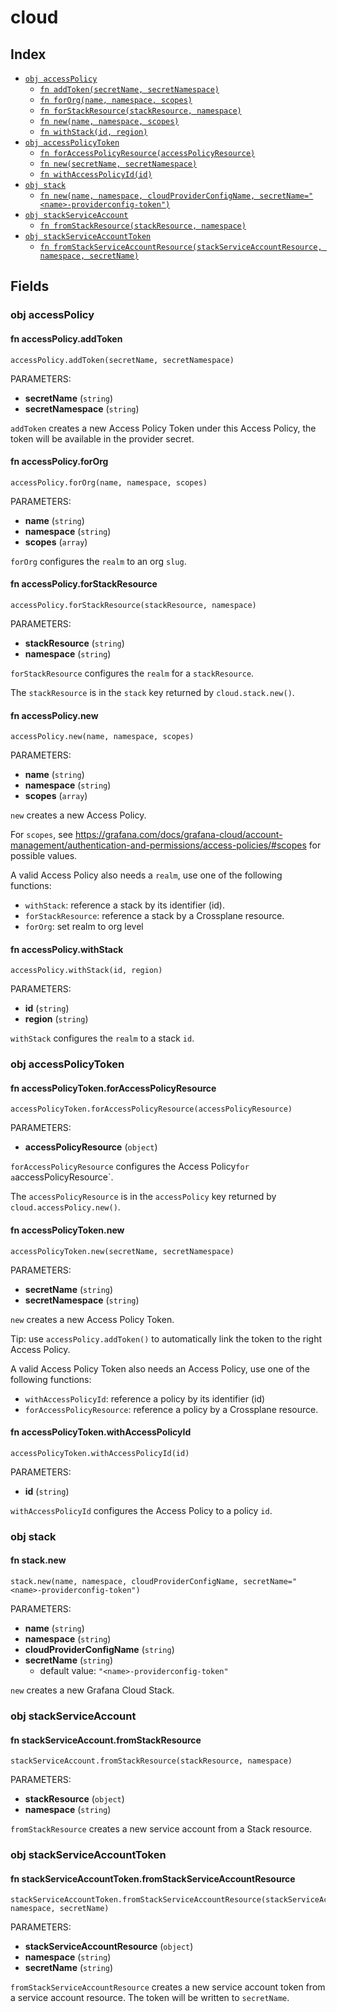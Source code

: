 # cloud



## Index

* [`obj accessPolicy`](#obj-accesspolicy)
  * [`fn addToken(secretName, secretNamespace)`](#fn-accesspolicyaddtoken)
  * [`fn forOrg(name, namespace, scopes)`](#fn-accesspolicyfororg)
  * [`fn forStackResource(stackResource, namespace)`](#fn-accesspolicyforstackresource)
  * [`fn new(name, namespace, scopes)`](#fn-accesspolicynew)
  * [`fn withStack(id, region)`](#fn-accesspolicywithstack)
* [`obj accessPolicyToken`](#obj-accesspolicytoken)
  * [`fn forAccessPolicyResource(accessPolicyResource)`](#fn-accesspolicytokenforaccesspolicyresource)
  * [`fn new(secretName, secretNamespace)`](#fn-accesspolicytokennew)
  * [`fn withAccessPolicyId(id)`](#fn-accesspolicytokenwithaccesspolicyid)
* [`obj stack`](#obj-stack)
  * [`fn new(name, namespace, cloudProviderConfigName, secretName="<name>-providerconfig-token")`](#fn-stacknew)
* [`obj stackServiceAccount`](#obj-stackserviceaccount)
  * [`fn fromStackResource(stackResource, namespace)`](#fn-stackserviceaccountfromstackresource)
* [`obj stackServiceAccountToken`](#obj-stackserviceaccounttoken)
  * [`fn fromStackServiceAccountResource(stackServiceAccountResource, namespace, secretName)`](#fn-stackserviceaccounttokenfromstackserviceaccountresource)

## Fields

### obj accessPolicy


#### fn accessPolicy.addToken

```jsonnet
accessPolicy.addToken(secretName, secretNamespace)
```

PARAMETERS:

* **secretName** (`string`)
* **secretNamespace** (`string`)

`addToken` creates a new Access Policy Token under this Access Policy, the token will be available in the provider secret.

#### fn accessPolicy.forOrg

```jsonnet
accessPolicy.forOrg(name, namespace, scopes)
```

PARAMETERS:

* **name** (`string`)
* **namespace** (`string`)
* **scopes** (`array`)

`forOrg` configures the `realm` to an org `slug`.

#### fn accessPolicy.forStackResource

```jsonnet
accessPolicy.forStackResource(stackResource, namespace)
```

PARAMETERS:

* **stackResource** (`string`)
* **namespace** (`string`)

`forStackResource` configures the `realm` for a `stackResource`.

 The `stackResource` is in the `stack` key returned by `cloud.stack.new()`.

#### fn accessPolicy.new

```jsonnet
accessPolicy.new(name, namespace, scopes)
```

PARAMETERS:

* **name** (`string`)
* **namespace** (`string`)
* **scopes** (`array`)

`new` creates a new Access Policy.

For `scopes`, see https://grafana.com/docs/grafana-cloud/account-management/authentication-and-permissions/access-policies/#scopes for possible values.

A valid Access Policy also needs a `realm`, use one of the following functions:
- `withStack`: reference a stack by its identifier (id).
- `forStackResource`: reference a stack by a Crossplane resource.
- `forOrg`: set realm to org level

#### fn accessPolicy.withStack

```jsonnet
accessPolicy.withStack(id, region)
```

PARAMETERS:

* **id** (`string`)
* **region** (`string`)

`withStack` configures the `realm` to a stack `id`.
### obj accessPolicyToken


#### fn accessPolicyToken.forAccessPolicyResource

```jsonnet
accessPolicyToken.forAccessPolicyResource(accessPolicyResource)
```

PARAMETERS:

* **accessPolicyResource** (`object`)

`forAccessPolicyResource` configures the Access Policy` for a `accessPolicyResource`.

 The `accessPolicyResource` is in the `accessPolicy` key returned by `cloud.accessPolicy.new()`.

#### fn accessPolicyToken.new

```jsonnet
accessPolicyToken.new(secretName, secretNamespace)
```

PARAMETERS:

* **secretName** (`string`)
* **secretNamespace** (`string`)

`new` creates a new Access Policy Token.

Tip: use `accessPolicy.addToken()` to automatically link the token to the right Access Policy.

A valid Access Policy Token also needs an Access Policy, use one of the following functions:
- `withAccessPolicyId`: reference a policy by its identifier (id)
- `forAccessPolicyResource`: reference a policy by a Crossplane resource.

#### fn accessPolicyToken.withAccessPolicyId

```jsonnet
accessPolicyToken.withAccessPolicyId(id)
```

PARAMETERS:

* **id** (`string`)

`withAccessPolicyId` configures the Access Policy to a policy `id`.
### obj stack


#### fn stack.new

```jsonnet
stack.new(name, namespace, cloudProviderConfigName, secretName="<name>-providerconfig-token")
```

PARAMETERS:

* **name** (`string`)
* **namespace** (`string`)
* **cloudProviderConfigName** (`string`)
* **secretName** (`string`)
   - default value: `"<name>-providerconfig-token"`

`new` creates a new Grafana Cloud Stack.
### obj stackServiceAccount


#### fn stackServiceAccount.fromStackResource

```jsonnet
stackServiceAccount.fromStackResource(stackResource, namespace)
```

PARAMETERS:

* **stackResource** (`object`)
* **namespace** (`string`)

`fromStackResource` creates a new service account from a Stack resource.
### obj stackServiceAccountToken


#### fn stackServiceAccountToken.fromStackServiceAccountResource

```jsonnet
stackServiceAccountToken.fromStackServiceAccountResource(stackServiceAccountResource, namespace, secretName)
```

PARAMETERS:

* **stackServiceAccountResource** (`object`)
* **namespace** (`string`)
* **secretName** (`string`)

`fromStackServiceAccountResource` creates a new service account token from a service account resource. The token will be written to `secretName`.